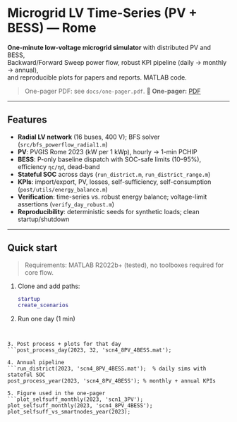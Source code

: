 # Microgrid LV Time-Series (PV + BESS) — Rome

**One-minute low-voltage microgrid simulator** with distributed PV and BESS,  
Backward/Forward Sweep power flow, robust KPI pipeline (daily → monthly → annual),  
and reproducible plots for papers and reports. MATLAB code.

> One-pager PDF: see `docs/one-pager.pdf`.
**📄 One-pager:** [PDF](one-pager.pdf)

---

## Features

- **Radial LV network** (16 buses, 400 V); BFS solver (`src/bfs_powerflow_radial1.m`)
- **PV**: PVGIS Rome 2023 (kW per 1 kWp), hourly → 1-min PCHIP
- **BESS**: P-only baseline dispatch with SOC-safe limits (10–95%), efficiency `ηc/ηd`, dead-band
- **Stateful SOC** across days (`run_district.m`, `run_district_range.m`)
- **KPIs**: import/export, PV, losses, self-sufficiency, self-consumption (`post/utils/energy_balance.m`)
- **Verification**: time-series vs. robust energy balance; voltage-limit assertions (`verify_day_robust.m`)
- **Reproducibility**: deterministic seeds for synthetic loads; clean startup/shutdown

---



## Quick start

> Requirements: MATLAB R2022b+ (tested), no toolboxes required for core flow.

1. Clone and add paths:
   ```matlab
   startup
   create_scenarios

2. Run one day (1 min)
```[outFN, SOC_end] = run_district_day(32, 'scn4_8PV_4BESS.mat');


3. Post process + plots for that day 
```post_process_day(2023, 32, 'scn4_8PV_4BESS.mat');

4. Annual pipeline
```run_district(2023, 'scn4_8PV_4BESS.mat');  % daily sims with stateful SOC
post_process_year(2023, 'scn4_8PV_4BESS'); % monthly + annual KPIs

5. Figure used in the one-pager
```plot_selfsuff_monthly(2023, 'scn1_3PV');
plot_selfsuff_monthly(2023, 'scn4_8PV_4BESS');
plot_selfsuff_vs_smartnodes_year(2023);
